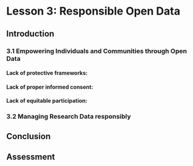 # Lesson 3: Responsible Open Data

## Introduction
### 3.1 Empowering Individuals and Communities through Open Data
#### Lack of protective frameworks: 
#### Lack of proper informed consent: 
#### Lack of equitable participation: 
### 3.2 Managing Research Data responsibly
## Conclusion
## Assessment
